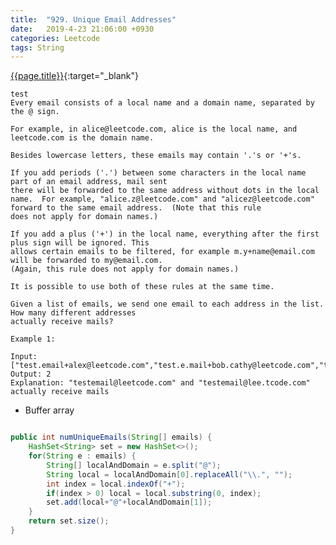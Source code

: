 ```yaml
---
title:  "929. Unique Email Addresses"
date:   2019-4-23 21:06:00 +0930
categories: Leetcode
tags: String
---
```


[{{page.title}}](https://leetcode.com/problems/unique-email-addresses/){:target="_blank"}

    test
    Every email consists of a local name and a domain name, separated by the @ sign.

    For example, in alice@leetcode.com, alice is the local name, and leetcode.com is the domain name.

    Besides lowercase letters, these emails may contain '.'s or '+'s.

    If you add periods ('.') between some characters in the local name part of an email address, mail sent
    there will be forwarded to the same address without dots in the local name.  For example, "alice.z@leetcode.com" and "alicez@leetcode.com" forward to the same email address.  (Note that this rule
    does not apply for domain names.)

    If you add a plus ('+') in the local name, everything after the first plus sign will be ignored. This
    allows certain emails to be filtered, for example m.y+name@email.com will be forwarded to my@email.com.
    (Again, this rule does not apply for domain names.)

    It is possible to use both of these rules at the same time.

    Given a list of emails, we send one email to each address in the list.  How many different addresses
    actually receive mails?

    Example 1:

    Input: ["test.email+alex@leetcode.com","test.e.mail+bob.cathy@leetcode.com","testemail+david@lee.tcode.com"]
    Output: 2
    Explanation: "testemail@leetcode.com" and "testemail@lee.tcode.com" actually receive mails


* Buffer array

```java

public int numUniqueEmails(String[] emails) {
    HashSet<String> set = new HashSet<>();
    for(String e : emails) {
        String[] localAndDomain = e.split("@");
        String local = localAndDomain[0].replaceAll("\\.", "");
        int index = local.indexOf("+");
        if(index > 0) local = local.substring(0, index);
        set.add(local+"@"+localAndDomain[1]);
    }
    return set.size();
}
```
